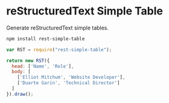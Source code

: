 # reStructuredText Simple Table

Generate reStructuredText simple tables.

```bash
npm install rest-simple-table
```

```javascript
var RST = require("rest-simple-table");

return new RST({
  head: ['Name', 'Role'],
  body: [
    ['Elliot Mitchum', 'Website Developer'],
    ['Duarte Garin', 'Technical Director']
  ]
}).draw();
```